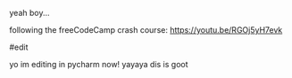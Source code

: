 yeah boy...


following the freeCodeCamp crash course: https://youtu.be/RGOj5yH7evk

#edit

yo im editing in pycharm now! yayaya dis is goot 